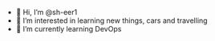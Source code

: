 - 👋 Hi, I’m @sh-eer1
- 👀 I’m interested in learning new things, cars and travelling
- 🌱 I’m currently learning DevOps

<!---
sh-eer1/sh-eer1 is a ✨ special ✨ repository because its `README.md` (this file) appears on your GitHub profile.
You can click the Preview link to take a look at your changes.
--->

